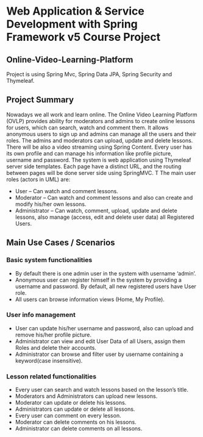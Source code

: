 # Web Application & Service Development with Spring Framework v5 Course Project
## Online-Video-Learning-Platform
Project is using Spring Mvc, Spring Data JPA, Spring Security and Thymeleaf.



## Project Summary

Nowadays we all work and learn online. The Online Video Learning Platform (OVLP) provides ability for moderators and admins to create online lessons for users, which can search, watch and comment them. It allows anonymous users to sign up and admins can manage all the users and their roles. The admins and moderators can upload, update and delete lessons. There will be also a video streaming using Spring Content. Every user has its own profile and can manage his information like profile picture, username and password. The system is web application using Thymeleaf server side templates. Each page have a distinct URL, and the routing between pages will be done server side using SpringMVC. T The main user roles (actors in UML) are:
 - User – Can watch and comment lessons. 
 - Moderator – Can watch and comment lessons and also can create and modify his/her own lessons. 
 - Administrator – Can watch, comment, upload, update and delete lessons, also manage (access, edit and delete user data) all Registered Users.


## Main Use Cases / Scenarios
### Basic system functionalities
 - By default there is one admin user in the system with username ‘admin’.
 - Anonymous user can register himself in the system by providing a username and password. By default, all new registered users have User role. 
 - All users can browse information views (Home,  My Profile).
### User info management
 - User can update his/her username and password, also can upload and remove his/her profile picture.
 - Administrator can view and edit User Data of all Users, assign them Roles and delete their accounts.
 - Administrator can browse and filter user by username containing a keyword(case insensitive).
### Lesson related functionalities
 - Every user can search and watch lessons based on the lesson’s title.
 - Moderators and Administrators can upload new lessons.
 - Moderator can update or delete his lessons.
 - Administrators can update or delete all lessons.
 - Every user can comment on every lesson.
 - Moderator can delete comments on his lessons.
 - Administrator can delete comments on all lessons.

